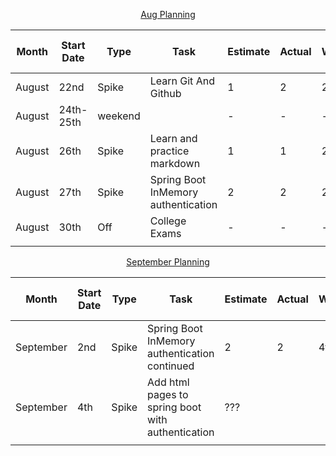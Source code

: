 <p align="center"><ins>Aug Planning</ins></p>

| Month     | Start Date | Type    | Task                                          | Estimate | Actual | Last Working Date | Notes/Link                                                            |
|-----------|------------|---------|-----------------------------------------------|----------|--------|-------------------|-----------------------------------------------------------------------|
| August    | 22nd       | Spike   | Learn Git And Github                          | 1        | 2      | 23rd              |                                                                       |
| August    | 24th-25th  | weekend |                                               | -        | -      | -                 | -                                                                     |
| August    | 26th       | Spike   | Learn and practice markdown                   | 1        | 1      | 26th              | [issue-1](https://github.com/collaboncode/learning-platform/issues/1) |
| August    | 27th       | Spike   | Spring Boot InMemory authentication           | 2        | 2      | 29th              | [issue-3](https://github.com/collaboncode/learning-platform/issues/3) |
| August    | 30th       | Off     | College Exams                                 | -        | -      | -                 |                                                                       |
|           |            |         |                                               |          |        |                   |                                                                       |

<p align="center"><ins>September Planning</ins></p>

| Month     | Start Date | Type  | Task                                              | Estimate | Actual | Last Working Date | Notes/Link                                                            |
|-----------|------------|-------|---------------------------------------------------|----------|--------|-------------------|-----------------------------------------------------------------------|
| September | 2nd        | Spike | Spring Boot InMemory authentication continued     | 2        | 2      | 4th               | [issue-3](https://github.com/collaboncode/learning-platform/issues/3) |
| September | 4th        | Spike | Add html pages to spring boot with authentication | ???      |        |                   | [issue-5](https://github.com/collaboncode/learning-platform/issues/5)                                                               |
|           |            |       |                                                   |          |        |                   |                                                                       |
